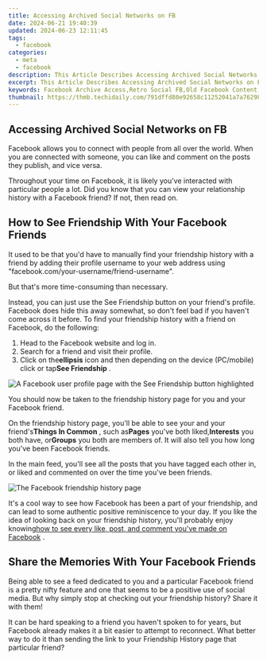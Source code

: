 ```yaml
---
title: Accessing Archived Social Networks on FB
date: 2024-06-21 19:40:39
updated: 2024-06-23 12:11:45
tags:
  - facebook
categories:
  - meta
  - facebook
description: This Article Describes Accessing Archived Social Networks on FB
excerpt: This Article Describes Accessing Archived Social Networks on FB
keywords: Facebook Archive Access,Retro Social FB,Old Facebook Content,Fb Historical Data,Social History FB,Past FB Networks,Archived FB Sites
thumbnail: https://thmb.techidaily.com/791dffd80e92658c11252041a7a7629804246e695fd1d7c545523946b3677758.jpeg
---
```


## Accessing Archived Social Networks on FB

 Facebook allows you to connect with people from all over the world. When you are connected with someone, you can like and comment on the posts they publish, and vice versa.

 Throughout your time on Facebook, it is likely you've interacted with particular people a lot. Did you know that you can view your relationship history with a Facebook friend? If not, then read on.

## How to See Friendship With Your Facebook Friends

 It used to be that you'd have to manually find your friendship history with a friend by adding their profile username to your web address using "facebook.com/your-username/friend-username".

But that's more time-consuming than necessary.

 Instead, you can just use the See Friendship button on your friend's profile. Facebook does hide this away somewhat, so don't feel bad if you haven't come across it before. To find your friendship history with a friend on Facebook, do the following:

1. Head to the Facebook website and log in.
2. Search for a friend and visit their profile.
3. Click on the**ellipsis** icon and then depending on the device (PC/mobile) click or tap**See Friendship** .

![A Facebook user profile page with the See Friendship button highlighted](https://static1.makeuseofimages.com/wordpress/wp-content/uploads/2022/12/facebook-see-friendship.jpg)

 You should now be taken to the friendship history page for you and your Facebook friend.

 On the friendship history page, you'll be able to see your and your friend's**Things In Common** , such as**Pages** you've both liked,**Interests** you both have, or**Groups** you both are members of. It will also tell you how long you've been Facebook friends.

 In the main feed, you'll see all the posts that you have tagged each other in, or liked and commented on over the time you've been friends.

![The Facebook friendship history page](https://static1.makeuseofimages.com/wordpress/wp-content/uploads/2022/12/facebook-friendship-history.jpg)

 It's a cool way to see how Facebook has been a part of your friendship, and can lead to some authentic positive reminiscence to your day. If you like the idea of looking back on your friendship history, you'll probably enjoy knowing[how to see every like, post, and comment you've made on Facebook](https://www.makeuseof.com/tag/see-every-like-post-comment-you-made-facebook/) .

## Share the Memories With Your Facebook Friends

 Being able to see a feed dedicated to you and a particular Facebook friend is a pretty nifty feature and one that seems to be a positive use of social media. But why simply stop at checking out your friendship history? Share it with them!

 It can be hard speaking to a friend you haven't spoken to for years, but Facebook already makes it a bit easier to attempt to reconnect. What better way to do it than sending the link to your Friendship History page that particular friend?


<ins class="adsbygoogle"
     style="display:block"
     data-ad-format="autorelaxed"
     data-ad-client="ca-pub-7571918770474297"
     data-ad-slot="1223367746"></ins>



<ins class="adsbygoogle"
     style="display:block"
     data-ad-client="ca-pub-7571918770474297"
     data-ad-slot="8358498916"
     data-ad-format="auto"
     data-full-width-responsive="true"></ins>

